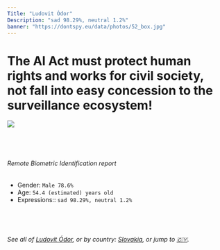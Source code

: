 ```yaml
---
Title: "Ludovit Ódor"
Description: "sad 98.29%, neutral 1.2%"
banner: "https://dontspy.eu/data/photos/52_box.jpg"
---
```


# The AI Act must protect human rights and works for civil society, not fall into easy concession to the surveillance ecosystem!

<link rel="stylesheet" type="text/css" href="/css/blog.css" />

<div class="is-fake" hidden>

_This is a **fake picture**_, we collect these anyway [because the AI Act](why-deepfake) negotiation moves in a way that would create more mess in our lives! for a longer explanation, read [The Dual Threat: How Losing the Biometric Battle Fuels Deepfake Proliferation](/blog/the-dual-threat-how-losing-the-biometric-battle-fuels-deepfake-proliferation/)

</div>

<!-- <img src="https://dontspy.eu/data/photos/54_box.jpg" /> -->
<img src="https://dontspy.eu/data/photos/52_box.jpg" />

## <br>

###### Remote Biometric Identification report

* <span class="label">Gender:</span> `Male 78.6%`
* <span class="label">Age:</span> `54.4 (estimated) years old`
* <span class="label">Expressions::</span> `sad 98.29%, neutral 1.2%`

## <br>

###### See all of [Ludovit Ódor](/policymaker#Ludovit%20%C3%93dor), or by country: [Slovakia](/country#Slovakia), or jump to [🇨🇾](/x/34).

## <br>